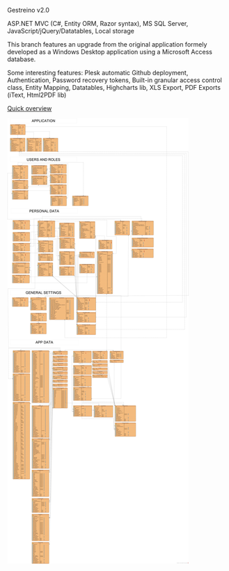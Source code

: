 Gestreino v2.0

ASP.NET MVC (C#, Entity ORM, Razor syntax), MS SQL Server, JavaScript/jQuery/Datatables, Local storage

This branch features an upgrade from the original application formely developed as a Windows Desktop application using a Microsoft Access database.

Some interesting features: Plesk automatic Github deployment, Authentication, Password recovery tokens, Built-in granular access control class, Entity Mapping, Datatables, Highcharts lib, XLS Export, PDF Exports (iText, Html2PDF lib)

<a href="https://gestreino.pt/home/help" target="_blank">Quick overview</a>

<img src="https://github.com/heraldosonhi/Gestreino/blob/master/Gestreino/GestreinoERD.jpg">

